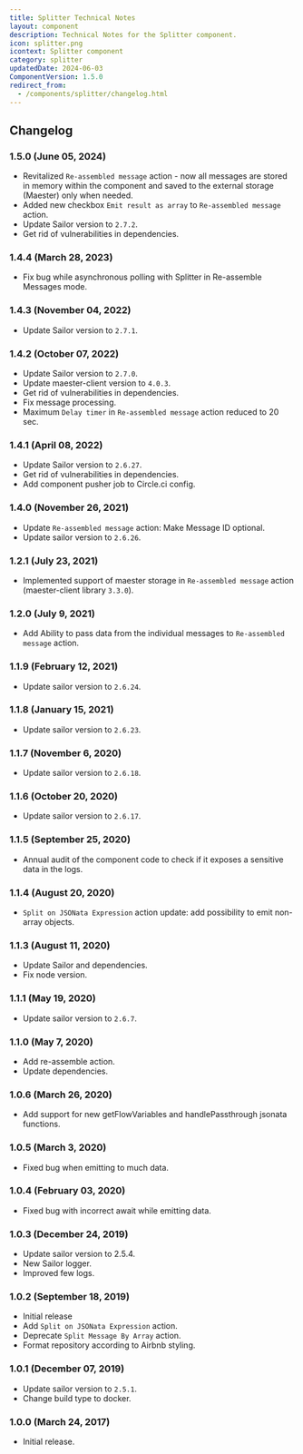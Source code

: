 ```yaml
---
title: Splitter Technical Notes
layout: component
description: Technical Notes for the Splitter component.
icon: splitter.png
icontext: Splitter component
category: splitter
updatedDate: 2024-06-03
ComponentVersion: 1.5.0
redirect_from:
  - /components/splitter/changelog.html
---
```


## Changelog

### 1.5.0 (June 05, 2024)

* Revitalized `Re-assembled message` action - now all messages are stored in memory within the component and saved to the external storage (Maester) only when needed.
* Added new checkbox `Emit result as array` to `Re-assembled message` action.
* Update Sailor version to `2.7.2`.
* Get rid of vulnerabilities in dependencies.

### 1.4.4 (March 28, 2023)

* Fix bug while asynchronous polling with Splitter in Re-assemble Messages mode.

### 1.4.3 (November 04, 2022)

* Update Sailor version to `2.7.1`.

### 1.4.2 (October 07, 2022)

* Update Sailor version to `2.7.0`.
* Update maester-client version to `4.0.3`.
* Get rid of vulnerabilities in dependencies.
* Fix message processing.
* Maximum `Delay timer` in `Re-assembled message` action reduced to 20 sec.

### 1.4.1 (April 08, 2022)

* Update Sailor version to `2.6.27`.
* Get rid of vulnerabilities in dependencies.
* Add component pusher job to Circle.ci config.

### 1.4.0 (November 26, 2021)

* Update `Re-assembled message` action: Make Message ID optional.
* Update sailor version to `2.6.26`.

### 1.2.1 (July 23, 2021)

* Implemented support of maester storage in `Re-assembled message` action (maester-client library `3.3.0`).

### 1.2.0 (July 9, 2021)

* Add Ability to pass data from the individual messages to `Re-assembled message` action.

### 1.1.9 (February 12, 2021)

* Update sailor version to `2.6.24`.

### 1.1.8 (January 15, 2021)

* Update sailor version to `2.6.23`.

### 1.1.7 (November 6, 2020)

* Update sailor version to `2.6.18`.

### 1.1.6 (October 20, 2020)

* Update sailor version to `2.6.17`.

### 1.1.5 (September 25, 2020)

* Annual audit of the component code to check if it exposes a sensitive data in the logs.

### 1.1.4 (August 20, 2020)

* `Split on JSONata Expression` action update: add possibility to emit non-array objects.

### 1.1.3 (August 11, 2020)

* Update Sailor and dependencies.
* Fix node version.

### 1.1.1 (May 19, 2020)

* Update sailor version to `2.6.7`.

### 1.1.0 (May 7, 2020)

* Add re-assemble action.
* Update dependencies.

### 1.0.6 (March 26, 2020)

* Add support for new getFlowVariables and handlePassthrough jsonata functions.

### 1.0.5 (March 3, 2020)

* Fixed bug when emitting to much data.

### 1.0.4 (February 03, 2020)

* Fixed bug with incorrect await while emitting data.

### 1.0.3 (December 24, 2019)

* Update sailor version to 2.5.4.
* New Sailor logger.
* Improved few logs.

### 1.0.2 (September 18, 2019)

* Initial release
* Add `Split on JSONata Expression` action.
* Deprecate `Split Message By Array` action.
* Format repository according to Airbnb styling.

### 1.0.1 (December 07, 2019)

* Update sailor version to `2.5.1`.
* Change build type to docker.

### 1.0.0 (March 24, 2017)

* Initial release.
